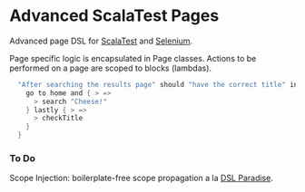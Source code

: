 # Advanced ScalaTest Pages #

Advanced page DSL for [ScalaTest](http://www.scalatest.org/) and [Selenium](http://www.scalatest.org/user_guide/using_selenium).

Page specific logic is encapsulated in Page classes. Actions to be performed on a page are scoped to blocks (lambdas).

```scala
  "After searching the results page" should "have the correct title" in {
    go to home and { > =>
      > search "Cheese!"
    } lastly { > =>
      > checkTitle
    }
  } 
```

### To Do ###

Scope Injection: boilerplate-free scope propagation a la [DSL Paradise](https://github.com/dsl-paradise/dsl-paradise).
